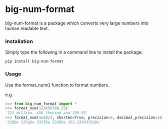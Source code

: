# big-num-format

big-num-format is a package which converts very large numbers into human readable text.

### Installation

Simply type the following in a command line to install the package:

`pip install big-num-format`

### Usage

Use the format_num() function to format numbers.

e.g.

```python
>>> from big_num_format import *
>>> format_num(123456789.55)
'123 million, 456 thousnd and 789.55'
>>> format_num(1e50/3, shorten=True, precision=5, decimal_precision=10)
'33QDe 333qDe 333TDe 333DDe 333.3359375UDe'
```
